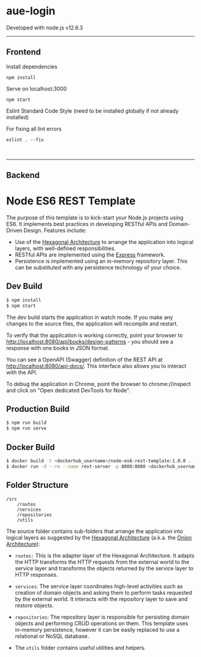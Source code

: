 # aue-login

Developed with node.js v12.6.3

---

## Frontend

Install dependencies

`npm install`

Serve on localhost:3000

`npm start`

Eslint Standard Code Style (need to be installed globally if not already installed)

For fixing all lint errors

`eslint . --fix`

<br>

---

## Backend

# Node ES6 REST Template

The purpose of this template is to kick-start your Node.js projects using ES6.
It implements best practices in developing RESTful APIs and Domain-Driven
Design. Features include:

- Use of the
  [Hexagonal Architecture](http://alistair.cockburn.us/Hexagonal+architecture)
  to arrange the application into logical layers, with well-defined
  responsibilities.
- RESTful APIs are implemented using the [Express](http://expressjs.com/)
  framework.
- Persistence is implemented using an in-memory repository layer. This can be
  substituted with any persistence technology of your choice.

## Dev Build

```bash
$ npm install
$ npm start
```

The dev build starts the application in watch mode. If you make any changes to
the source files, the application will recompile and restart.

To verify that the application is working correctly, point your browser to
[http://localhost:8080/api/books/design-patterns](http://localhost:8080/api/books/design-patterns) -
you should see a response with one books in JSON format.

You can see a OpenAPI (Swagger) definition of the REST API at
[http://localhost:8080/api-docs/](http://localhost:8080/api-docs/). This
interface also allows you to interact with the API.

To debug the application in Chrome, point the browser to chrome://inspect and
click on "Open dedicated DevTools for Node".

## Production Build

```bash
$ npm run build
$ npm run serve
```

## Docker Build

```bash
$ docker build -t <dockerhub_username>/node-es6-rest-template:1.0.0 .
$ docker run -d --rm --name rest-server -p 8080:8080 <dockerhub_username>/node-es6-rest-template:1.0.0
```

## Folder Structure

```
/src
    /routes
    /services
    /repositories
    /utils
```

The source folder contains sub-folders that arrange the application into logical
layers as suggested by the
[Hexagonal Architecture](http://alistair.cockburn.us/Hexagonal+architecture)
(a.k.a. the
[Onion Architecture](http://jeffreypalermo.com/blog/the-onion-architecture-part-1/)):

- `routes:` This is the adapter layer of the Hexagonal Architecture. It adapts
  the HTTP transforms the HTTP requests from the external world to the service
  layer and transforms the objects returned by the service layer to HTTP
  responses.

- `services`: The service layer coordinates high-level activities such as
  creation of domain objects and asking them to perform tasks requested by the
  external world. It interacts with the repository layer to save and restore
  objects.

- `repositories`: The repository layer is responsible for persisting domain
  objects and performing CRUD operations on them. This template uses in-memory
  persistence, however it can be easily replaced to use a relational or NoSQL
  database.

- The `utils` folder contains useful utilities and helpers.
